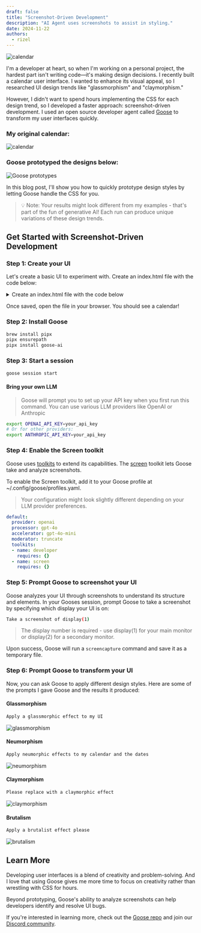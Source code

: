 ```yaml
---
draft: false
title: "Screenshot-Driven Development"
description: "AI Agent uses screenshots to assist in styling."
date: 2024-11-22
authors:
  - rizel
---
```


![calendar](screenshot-driven-development.png)

I'm a developer at heart, so when I'm working on a personal project, the hardest part isn't writing code—it's making design decisions. I recently built a calendar user interface. I wanted to enhance its visual appeal, so I researched UI design trends like "glassmorphism" and "claymorphism."

However, I didn't want to spend hours implementing the CSS for each design trend, so I developed a faster approach: screenshot-driven development. I used an open source developer agent called [Goose](https://github.com/block/goose) to transform my user interfaces quickly.

<!-- truncate -->

### My original calendar:
![calendar](screenshot-calendar-og.png)

### Goose prototyped the designs below: 
![Goose prototypes](goose-prototypes-calendar.png)

In this blog post, I'll show you how to quickly prototype design styles by letting Goose handle the CSS for you.
>💡 Note: Your results might look different from my examples - that's part of the fun of generative AI! Each run can produce unique variations of these design trends.

## Get Started with Screenshot-Driven Development

### Step 1: Create your UI
Let's create a basic UI to experiment with. Create an index.html file with the code below:

<details>
<summary>Create an index.html file with the code below</summary>

```html
<!DOCTYPE html>
<html>
<head>
    <style>
        body {
            display: flex;
            justify-content: center;
            align-items: center;
            min-height: 100vh;
            margin: 0;
            background: linear-gradient(45deg, #6e48aa, #9c27b0);
            font-family: -apple-system, BlinkMacSystemFont, "Segoe UI", Roboto, sans-serif;
        }

        .calendar {
            background: white;
            border-radius: 12px;
            box-shadow: 0 5px 20px rgba(0,0,0,0.1);
            width: 400px;
            padding: 20px;
        }

        .header {
            display: flex;
            justify-content: space-between;
            align-items: center;
            padding-bottom: 20px;
            border-bottom: 2px solid #f0f0f0;
        }

        .month {
            font-size: 24px;
            font-weight: 600;
            color: #1a1a1a;
        }

        .days {
            display: grid;
            grid-template-columns: repeat(7, 1fr);
            gap: 10px;
            margin-top: 20px;
            text-align: center;
        }

        .days-header {
            display: grid;
            grid-template-columns: repeat(7, 1fr);
            gap: 10px;
            margin-top: 20px;
            text-align: center;
        }

        .days-header span {
            color: #666;
            font-weight: 500;
            font-size: 14px;
        }

        .day {
            aspect-ratio: 1;
            display: flex;
            align-items: center;
            justify-content: center;
            border-radius: 50%;
            font-size: 14px;
            color: #333;
            cursor: pointer;
            transition: all 0.2s;
        }

        .day:hover {
            background: #f0f0f0;
        }

        .day.today {
            background: #9c27b0;
            color: white;
        }

        .day.inactive {
            color: #ccc;
        }
    </style>
</head>
<body>
    <div class="calendar">
        <div class="header">
            <div class="month">November 2024</div>
        </div>
        <div class="days-header">
            <span>Sun</span>
            <span>Mon</span>
            <span>Tue</span>
            <span>Wed</span>
            <span>Thu</span>
            <span>Fri</span>
            <span>Sat</span>
        </div>
        <div class="days">
            <div class="day inactive">27</div>
            <div class="day inactive">28</div>
            <div class="day inactive">29</div>
            <div class="day inactive">30</div>
            <div class="day inactive">31</div>
            <div class="day">1</div>
            <div class="day">2</div>
            <div class="day">3</div>
            <div class="day">4</div>
            <div class="day">5</div>
            <div class="day">6</div>
            <div class="day">7</div>
            <div class="day">8</div>
            <div class="day">9</div>
            <div class="day">10</div>
            <div class="day">11</div>
            <div class="day">12</div>
            <div class="day">13</div>
            <div class="day today">14</div>
            <div class="day">15</div>
            <div class="day">16</div>
            <div class="day">17</div>
            <div class="day">18</div>
            <div class="day">19</div>
            <div class="day">20</div>
            <div class="day">21</div>
            <div class="day">22</div>
            <div class="day">23</div>
            <div class="day">24</div>
            <div class="day">25</div>
            <div class="day">26</div>
            <div class="day">27</div>
            <div class="day">28</div>
            <div class="day">29</div>
            <div class="day">30</div>
        </div>
    </div>
</body>
</html>
```
</details>

Once saved, open the file in your browser. You should see a calendar!

### Step 2: Install Goose

```bash
brew install pipx
pipx ensurepath
pipx install goose-ai
```

### Step 3: Start a session

```bash
goose session start
```

#### Bring your own LLM

>Goose will prompt you to set up your API key when you first run this command. You can use various LLM providers like OpenAI or Anthropic

```bash
export OPENAI_API_KEY=your_api_key
# Or for other providers:
export ANTHROPIC_API_KEY=your_api_key
```

### Step 4: Enable the Screen toolkit
Goose uses [toolkits](https://block.github.io/goose/plugins/plugins.html) to extend its capabilities. The [screen](https://block.github.io/goose/plugins/available-toolkits.html#6-screen-toolkit) toolkit lets Goose take and analyze screenshots.

To enable the Screen toolkit, add it to your Goose profile at ~/.config/goose/profiles.yaml.

> Your configuration might look slightly different depending on your LLM provider preferences.


```yaml
default:
  provider: openai
  processor: gpt-4o
  accelerator: gpt-4o-mini
  moderator: truncate
  toolkits:
  - name: developer
    requires: {}
  - name: screen
    requires: {}
```

### Step 5: Prompt Goose to screenshot your UI
Goose analyzes your UI through screenshots to understand its structure and elements. In your Gooses session, prompt Goose to take a screenshot by specifying which display your UI is on:

```bash
Take a screenshot of display(1)  
```

> The display number is required - use display(1) for your main monitor or display(2) for a secondary monitor.

Upon success, Goose will run a `screencapture` command and save it as a temporary file.

### Step 6: Prompt Goose to transform your UI

Now, you can ask Goose to apply different design styles. Here are some of the prompts I gave Goose and the results it produced:

#### Glassmorphism

```bash
Apply a glassmorphic effect to my UI
```

![glassmorphism](glassmorphism-calendar.png)


#### Neumorphism

```bash
Apply neumorphic effects to my calendar and the dates
```

![neumorphism](neumorphism-calendar.png)


#### Claymorphism

```bash
Please replace with a claymorphic effect
```

![claymorphism](claymorphism-calendar.png)


#### Brutalism

```bash
Apply a brutalist effect please
```

![brutalism](brutalism-calendar.png)

## Learn More

Developing user interfaces is a blend of creativity and problem-solving. And I love that using Goose gives me more time to focus on creativity rather than wrestling with CSS for hours. 

Beyond prototyping, Goose's ability to analyze screenshots can help developers identify and resolve UI bugs.

If you're interested in learning more, check out the [Goose repo](https://github.com/block/goose) and join our [Discord community](https://discord.gg/block-opensource).

<head>
    <meta property="og:title" content="Screenshot-Driven Development" />
    <meta property="og:type" content="article" />
    <meta property="og:url" content="https://block.github.io/goose/blog/2024/11/22/screenshot-driven-development.html" />
    <meta property="og:description" content="AI Agent uses screenshots to assist in styling." />
    <meta property="og:image" content="https://block.github.io/goose/blog/images/screenshot-driven-development-blog/screenshot-driven-development.png" />
    <meta name="twitter:card" content="summary_large_image" />
    <meta property="twitter:domain" content="block.github.io" />
    <meta name="twitter:title" content="Screenshot-Driven Development" />
    <meta name="twitter:description" content="AI Agent uses screenshots to assist in styling." />
    <meta name="twitter:image" content="https://block.github.io/goose/blog/images/screenshot-driven-development-blog/screenshot-driven-development.png" />
</head>